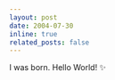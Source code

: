 ```yaml
---
layout: post
date: 2004-07-30 
inline: true
related_posts: false
---
```


I was born. Hello World! :sparkles:
